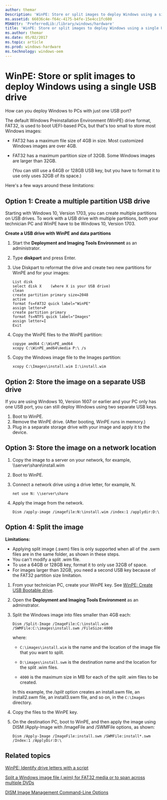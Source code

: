 ```yaml
---
author: themar
Description: 'WinPE: Store or split images to deploy Windows using a single USB drive'
ms.assetid: 66036c4e-f64c-4175-b4fe-15e4cc1fc600
MSHAttr: 'PreferredLib:/library/windows/hardware'
title: 'WinPE: Store or split images to deploy Windows using a single USB drive'
ms.author: themar
ms.date: 05/02/2017
ms.topic: article
ms.prod: windows-hardware
ms.technology: windows-oem
---
```


# WinPE: Store or split images to deploy Windows using a single USB drive

How can you deploy Windows to PCs with just one USB port?

The default Windows Preinstallation Environment (WinPE) drive format, FAT32, is used to boot UEFI-based PCs, but that's too small to store most Windows images:

-   FAT32 has a maximum file size of 4GB in size. Most customized Windows images are over 4GB.
-   FAT32 has a maximum partition size of 32GB. Some Windows images are larger than 32GB.

    (You can still use a 64GB or 128GB USB key, but you have to format it to use only uses 32GB of its space.)

Here's a few ways around these limitations:

## <span id="Create_a_multiple_partition_USB_drive"></span>Option 1: Create a multiple partition USB drive

Starting with Windows 10, Version 1703, you can create multiple partitions on USB drives. To work with a USB drive with multiple partitions, both your technician PC and WinPE have to be Windows 10, Version 1703.

**Create a USB drive with WinPE and data partitions**

1.  Start the **Deployment and Imaging Tools Environment** as an administrator.

2.  Type **diskpart** and press Enter.

3.  Use Diskpart to reformat the drive and create two new partitions for WinPE and for your images:

    ```
    List disk
    select disk X    (where X is your USB drive)
    clean
    create partition primary size=2048
    active
    format fs=FAT32 quick label="WinPE"
    assign letter=P
    create partition primary
    format fs=NTFS quick label="Images"
    assign letter=I  
    Exit
    ```

4.  Copy the WinPE files to the WinPE partition:

    ```
    copype amd64 C:\WinPE_amd64
    xcopy C:\WinPE_amd64\media P:\ /s
    ```

5.  Copy the Windows image file to the Images partition:

    ```
    xcopy C:\Images\install.wim I:\install.wim
    ```

## <span id="Option_1__Store_the_image_on_a_separate_USB_drive"></span><span id="option_1__store_the_image_on_a_separate_usb_drive"></span><span id="OPTION_1__STORE_THE_IMAGE_ON_A_SEPARATE_USB_DRIVE"></span>Option 2: Store the image on a separate USB drive


If you are using Windows 10, Version 1607 or earlier and your PC only has one USB port, you can still deploy Windows using two separate USB keys.

1.  Boot to WinPE.
2.  Remove the WinPE drive. (After booting, WinPE runs in memory.)
3.  Plug in a separate storage drive with your image and apply it to the device.

## <span id="Option_2__Store_the_image_on_a_network_location"></span><span id="option_2__store_the_image_on_a_network_location"></span><span id="OPTION_2__STORE_THE_IMAGE_ON_A_NETWORK_LOCATION"></span>Option 3: Store the image on a network location


1.  Copy the image to a server on your network, for example, \\\\server\\share\\install.wim

2.  Boot to WinPE.

3.  Connect a network drive using a drive letter, for example, N.

    ```
    net use N: \\server\share
    ```

4.  Apply the image from the network.
    ```
    Dism /apply-image /imagefile:N:\install.wim /index:1 /applydir:D:\
    ```

## <span id="Option_3__Split_the_image"></span><span id="option_3__split_the_image"></span><span id="OPTION_3__SPLIT_THE_IMAGE"></span>Option 4: Split the image


**Limitations:**

-   Applying split image (.swm) files is only supported when all of the .swm files are in the same folder, as shown in these steps.
-   You can't modify a split .wim file.
-   To use a 64GB or 128GB key, format it to only use 32GB of space.
-   For images larger than 32GB, you need a second USB key because of the FAT32 partition size limitation.

1.  From your technician PC, create your WinPE key. See [WinPE: Create USB Bootable drive](winpe-create-usb-bootable-drive.md).

2.  Open the **Deployment and Imaging Tools Environment** as an adminstrator.

3.  Split the Windows image into files smaller than 4GB each:

    ```
    Dism /Split-Image /ImageFile:C:\install.wim /SWMFile:C:\images\install.swm /FileSize:4000
    ```

    where:

    -   `C:\images\install.wim` is the name and the location of the image file that you want to split.

    -   `D:\images\install.swm` is the destination name and the location for the split .wim files.

    -   `4000` is the maximum size in MB for each of the split .wim files to be created.

    In this example, the */split* option creates an install.swm file, an install2.swm file, an install3.swm file, and so on, in the `C:\Images` directory.

4.  Copy the files to the WinPE key.

5.  On the destination PC, boot to WinPE, and then apply the image using DISM /Apply-Image with /ImageFile and /SWMFile options, as shown:

    ```
    Dism /Apply-Image /ImageFile:install.swm /SWMFile:install*.swm /Index:1 /ApplyDir:D:\
    ```


## <span id="related_topics"></span>Related topics

[WinPE: Identify drive letters with a script](winpe-identify-drive-letters.md)

[Split a Windows image file (.wim) for FAT32 media or to span across multiple DVDs](split-a-windows-image--wim--file-to-span-across-multiple-dvds.md)

[DISM Image Management Command-Line Options](dism-image-management-command-line-options-s14.md)